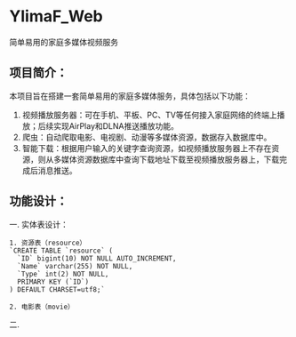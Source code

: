 # YlimaF_Web
简单易用的家庭多媒体视频服务

## 项目简介：
本项目旨在搭建一套简单易用的家庭多媒体服务，具体包括以下功能：
1. 视频播放服务器：可在手机、平板、PC、TV等任何接入家庭网络的终端上播放；后续实现AirPlay和DLNA推送播放功能。
2. 爬虫：自动爬取电影、电视剧、动漫等多媒体资源，数据存入数据库中。
3. 智能下载：根据用户输入的关键字查询资源，如视频播放服务器上不存在资源，则从多媒体资源数据库中查询下载地址下载至视频播放服务器上，下载完成后消息推送。

## 功能设计：
一. 实体表设计：

    1. 资源表（resource）
    `CREATE TABLE `resource` (
      `ID` bigint(10) NOT NULL AUTO_INCREMENT,
      `Name` varchar(255) NOT NULL,
      `Type` int(2) NOT NULL,
      PRIMARY KEY (`ID`)
    ) DEFAULT CHARSET=utf8;`
 
    2. 电影表（movie）

二. 